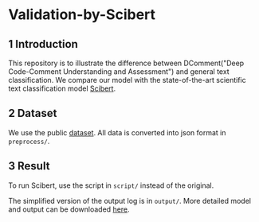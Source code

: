 Validation-by-Scibert
===============================
1 Introduction
--------------
This repository is to illustrate the difference between DComment("Deep Code-Comment Understanding and Assessment") and general text classification. We compare our model with the state-of-the-art scientific text classification model [Scibert](https://paperswithcode.com/task/sentence-classification).

2 Dataset
--------------
We use the public [dataset](http://www2.unibas.it/gscanniello/coherence/). All data is converted into json format in `preprocess/`.

3 Result
--------------
To run Scibert, use the script in `script/` instead of the original.

The simplified version of the output log is in `output/`. More detailed model and output can be downloaded [here]().

